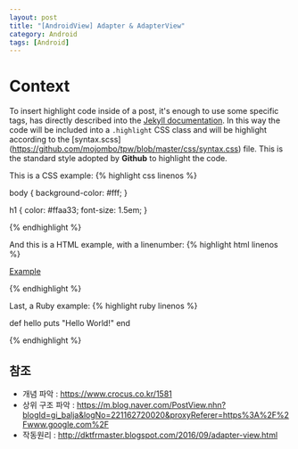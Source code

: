 ```yaml
---
layout: post
title: "[AndroidView] Adapter & AdapterView"
category: Android
tags: [Android]
---
```


# Context

To insert highlight code inside of a post, it's enough to use some specific tags, 
has directly described into the [Jekyll documentation](http://jekyllrb.com/docs/templates/#code-snippet-highlighting). 
In this way the code will be included into a ``.highlight`` CSS class and will be highlight according to the [syntax.scss]
(https://github.com/mojombo/tpw/blob/master/css/syntax.css) file. This is the standard style adopted by **Github** to highlight the code. 

This is a CSS example:
{% highlight css linenos %}

body {
  background-color: #fff;
  }

h1 {
  color: #ffaa33;
  font-size: 1.5em;
  }

{% endhighlight %}

And this is a HTML example, with a linenumber:
{% highlight html linenos %}

<html>
  <a href="example.com">Example</a>
</html>

{% endhighlight %}

Last, a Ruby example:
{% highlight ruby linenos %}

def hello
  puts "Hello World!"
end

{% endhighlight %}


## 참조
* 개념 파악 : <https://www.crocus.co.kr/1581>
* 상위 구조 파악 : <https://m.blog.naver.com/PostView.nhn?blogId=gi_balja&logNo=221162720020&proxyReferer=https%3A%2F%2Fwww.google.com%2F>
* 작동원리 : <http://dktfrmaster.blogspot.com/2016/09/adapter-view.html>
